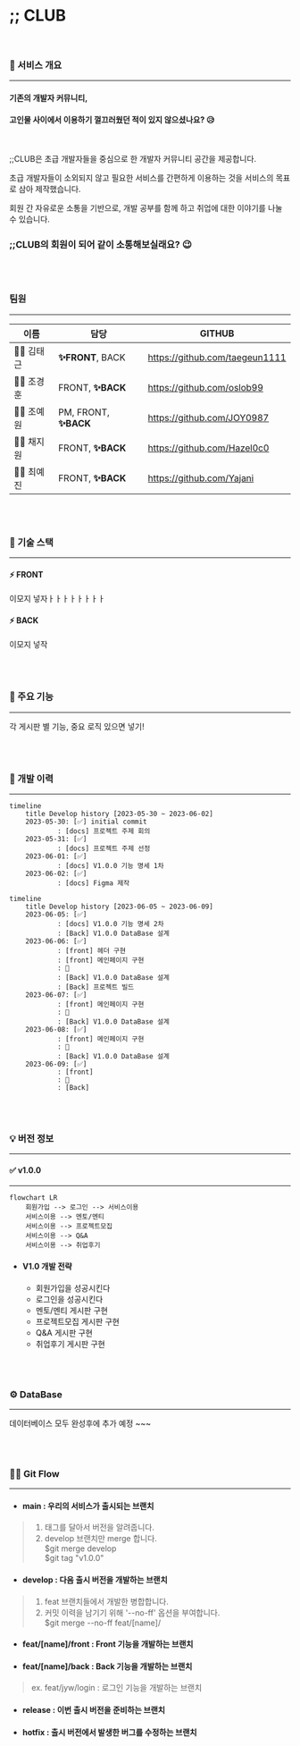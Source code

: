 # ;; CLUB

<br>

### 📢 서비스 개요

---

#### 기존의 개발자 커뮤니티,

#### 고인물 사이에서 이용하기 껄끄러웠던 적이 있지 않으셨나요? 😥

<br>

;;CLUB은 초급 개발자들을 중심으로 한 개발자 커뮤니티 공간을 제공합니다.

초급 개발자들이 소외되지 않고 필요한 서비스를 간편하게 이용하는 것을 서비스의 목표로 삼아 제작했습니다.

회원 간 자유로운 소통을 기반으로, 개발 공부를 함께 하고 취업에 대한 이야기를 나눌 수 있습니다.

### ;;CLUB의 회원이 되어 같이 소통해보실래요? 😉

<br><br>

### 팀원

---

| 이름        | 담당                      | GITHUB                         |
|-----------|-------------------------|--------------------------------|
| 👨‍💻 김태근 | <b>✨FRONT</b>, BACK     | https://github.com/taegeun1111 |
| 👨‍💻 조경훈 | FRONT, <b>✨BACK</b>     | https://github.com/oslob99     |
| 👩‍💻 조예원 | PM, FRONT, <b>✨BACK</b> | https://github.com/JOY0987     |
| 👩‍💻 채지원 | FRONT, <b>✨BACK</b>     | https://github.com/Hazel0c0    |
| 👩‍💻 최예진 | FRONT, <b>✨BACK</b>     | https://github.com/Yajani      |

<br><br>

### 🔨 기술 스택

---
#### ⚡ FRONT
이모지 넣자ㅏㅏㅏㅏㅏㅏㅏㅏ
#### ⚡ BACK
이모지 넣작

<br><br>

### 🎯 주요 기능

---

각 게시판 별 기능, 중요 로직 있으면 넣기!

<br><br>

### 📜 개발 이력

---

```mermaid
timeline
    title Develop history [2023-05-30 ~ 2023-06-02]
    2023-05-30: [✅] initial commit
            : [docs] 프로젝트 주제 회의
    2023-05-31: [✅]
            : [docs] 프로젝트 주제 선정
    2023-06-01: [✅]
            : [docs] V1.0.0 기능 명세 1차
    2023-06-02: [✅]
            : [docs] Figma 제작 
```

```mermaid
timeline
    title Develop history [2023-06-05 ~ 2023-06-09]
    2023-06-05: [✅]
            : [docs] V1.0.0 기능 명세 2차
            : [Back] V1.0.0 DataBase 설계
    2023-06-06: [✅]
            : [front] 헤더 구현
            : [front] 메인페이지 구현
            : 🔨
            : [Back] V1.0.0 DataBase 설계
            : [Back] 프로젝트 빌드
    2023-06-07: [✅]
            : [front] 메인페이지 구현
            : 🔨
            : [Back] V1.0.0 DataBase 설계
    2023-06-08: [✅]
            : [front] 메인페이지 구현
            : 🔨
            : [Back] V1.0.0 DataBase 설계
    2023-06-09: [✅]
            : [front]
            : 🔨
            : [Back] 
```

<br><br>

### 💡 버전 정보

---

#### ✅ v1.0.0

---

```mermaid
flowchart LR
    회원가입 --> 로그인 --> 서비스이용
    서비스이용 --> 멘토/멘티
    서비스이용 --> 프로젝트모집
    서비스이용 --> Q&A
    서비스이용 --> 취업후기
```

- #### V1.0 개발 전략
    - 회원가입을 성공시킨다
    - 로그인을 성공시킨다
    - 멘토/멘티 게시판 구현
    - 프로젝트모집 게시판 구현
    - Q&A 게시판 구현
    - 취업후기 게시판 구현

<br><br>

### ⚙ DataBase

---

데이터베이스 모두 완성후에 추가 예정 ~~~

<br><br>

### 🐱‍🏍 Git Flow

---

- #### main : 우리의 서비스가 출시되는 브랜치

> 1. 태그를 달아서 버전을 알려줍니다.
> 2. develop 브랜치만 merge 합니다.  
     $git merge develop  
     $git tag "v1.0.0"

- #### develop : 다음 출시 버전을 개발하는 브랜치

> 1. feat 브랜치들에서 개발한 병합합니다.
> 2. 커밋 이력을 남기기 위해 '--no-ff' 옵션을 부여합니다.  
     $git merge --no-ff feat/[name]/

- #### feat/[name]/front : Front 기능을 개발하는 브랜치
- #### feat/[name]/back : Back 기능을 개발하는 브랜치

> ex. feat/jyw/login : 로그인 기능을 개발하는 브랜치

- #### release : 이번 출시 버전을 준비하는 브랜치

- #### hotfix : 출시 버전에서 발생한 버그를 수정하는 브랜치
